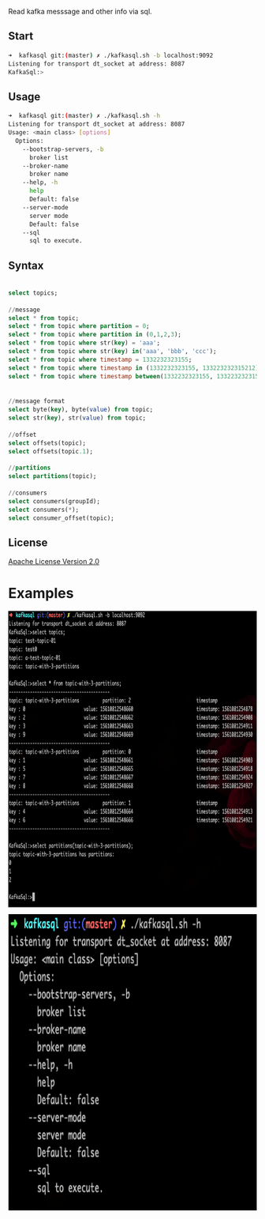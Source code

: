 Read kafka messsage and other info via sql.

## Start

```bash
➜  kafkasql git:(master) ✗ ./kafkasql.sh -b localhost:9092
Listening for transport dt_socket at address: 8087
KafkaSql:>
```


## Usage

```bash
➜  kafkasql git:(master) ✗ ./kafkasql.sh -h
Listening for transport dt_socket at address: 8087
Usage: <main class> [options]
  Options:
    --bootstrap-servers, -b
      broker list
    --broker-name
      broker name
    --help, -h
      help
      Default: false
    --server-mode
      server mode
      Default: false
    --sql
      sql to execute.
```


## Syntax

```sql

select topics;

//message
select * from topic;
select * from topic where partition = 0;
select * from topic where partition in (0,1,2,3);
select * from topic where str(key) = 'aaa';
select * from topic where str(key) in('aaa', 'bbb', 'ccc');
select * from topic where timestamp = 1332232323155;
select * from topic where timestamp in (1332232323155, 133223232315212);
select * from topic where timestamp between(1332232323155, 133223232315212);


//message format
select byte(key), byte(value) from topic;
select str(key), str(value) from topic;

//offset
select offsets(topic);
select offsets(topic.1);

//partitions
select partitions(topic);

//consumers
select consumers(groupId);
select consumers(*);
select consumer_offset(topic);


```

## License
[Apache License Version 2.0](https://www.apache.org/licenses/LICENSE-2.0) 


# Examples
<img src="./selects.png" width = "800" height = "600" alt="selects" align=center />
</p>
  
</p>
<img src="./usage.png" width = "800" height = "600" alt="selects" align=center />

